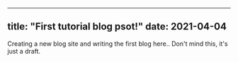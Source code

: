 ----
title: "First tutorial blog psot!"
date: 2021-04-04
----

Creating a new blog site and writing the first blog here.. Don't mind this, it's just a draft.
